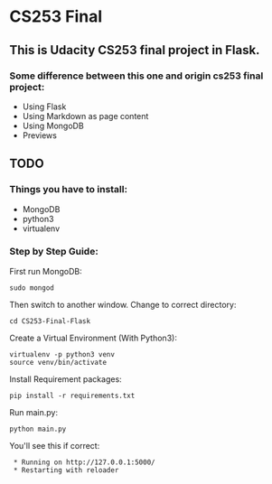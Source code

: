 CS253 Final
==========
This is Udacity CS253 final project in Flask.
----------

### Some difference between this one and origin cs253 final project:
- Using Flask
- Using Markdown as page content
- Using MongoDB
- Previews

## TODO

### Things you have to install:
- MongoDB
- python3
- virtualenv

### Step by Step Guide:
First run MongoDB:
```
sudo mongod
```

Then switch to another window.
Change to correct directory:
```
cd CS253-Final-Flask
```

Create a Virtual Environment (With Python3):
```
virtualenv -p python3 venv
source venv/bin/activate
```

Install Requirement packages:
```
pip install -r requirements.txt
```

Run main.py:
```
python main.py
```

You'll see this if correct:
```
 * Running on http://127.0.0.1:5000/
 * Restarting with reloader
```
